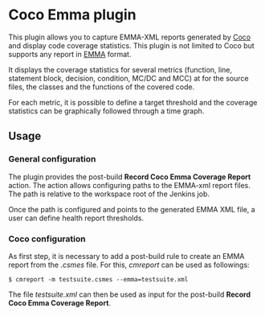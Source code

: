 # Coco Emma plugin

This plugin allows you to capture EMMA-XML reports generated by [Coco](https://www.qt.io/product/quality-assurance/coco) and display code coverage statistics.
This plugin is not limited to Coco but supports any report in [EMMA](http://emma.sourceforge.net/) format. 

It displays the coverage statistics for several metrics (function, line,
statement block, decision, condition, MC/DC and MCC) at for the source
files, the classes and the functions of the covered code.

For each metric, it is possible to define a target threshold and the coverage
statistics can be graphically followed through a time graph.

## Usage

### General configuration
The plugin provides the post-build __Record Coco Emma Coverage Report__ action. The action allows configuring paths to the EMMA-xml report files.  
The path is relative to the workspace root of the Jenkins job.

Once the path is configured and points to the generated EMMA XML file, a user can define health report thresholds.

### Coco configuration

As first step, it is necessary to add a post-build rule to create an EMMA report from the _.csmes_ file. For this, _cmreport_ can be used as followings:

```
$ cmreport -m testsuite.csmes --emma=testsuite.xml
```

The file _testsuite.xml_ can then be used as input for the post-build __Record Coco Emma Coverage Report__.


